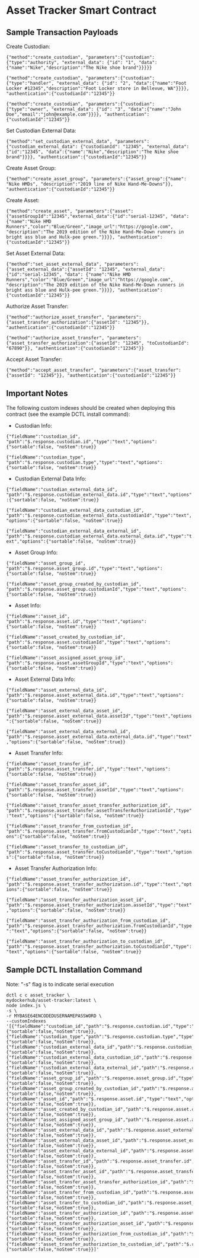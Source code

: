 # Asset Tracker Smart Contract

## Sample Transaction Payloads

Create Custodian:

```{"method":"create_custodian", "parameters":{"custodian":{"type":"authority", "external_data": {"id": "1", "data":{"name":"Nike","description":"The Nike shoe brand"}}}}}```

```{"method":"create_custodian", "parameters":{"custodian":{"type":"handler", "external_data": {"id": "2", "data":{"name":"Foot Locker #12345","description":"Foot Locker store in Bellevue, WA"}}}}, "authentication":{"custodianId":"12345"}}```

```{"method":"create_custodian", "parameters":{"custodian":{"type":"owner", "external_data": {"id": "3", "data":{"name":"John Doe","email":"john@example.com"}}}}, "authentication":{"custodianId":"12345"}}```

Set Custodian External Data:

```{"method":"set_custodian_external_data", "parameters":{"custodian_external_data": {"custodianId": "12345", "external_data": {"id":"12345", "data":{"name":"Nike","description":"The Nike shoe brand"}}}}, "authentication":{"custodianId":"12345"}}```

Create Asset Group:

```{"method":"create_asset_group", "parameters":{"asset_group":{"name": "Nike HMDs", "description":"2019 line of Nike Hand-Me-Downs"}}, "authentication":{"custodianId":"12345"}}```

Create Asset:

```{"method":"create_asset", "parameters":{"asset":{"assetGroupId":"12345","external_data":{"id":"serial-12345", "data": {"name":"Nike HMD Runners","color":"Blue/Green","image_url":"https://google.com", "description":"The 2019 edition of the Nike Hand-Me-Down runners in bright ass blue and Hulk-pee green."}}}}, "authentication":{"custodianId":"12345"}}```

Set Asset External Data:

```{"method":"set_asset_external_data", "parameters":{"asset_external_data":{"assetId": "12345", "external_data": {"id":"serial-12345", "data": {"name":"Nike HMD Runners","color":"Blue/Green","image_url":"https://google.com", "description":"The 2019 edition of the Nike Hand-Me-Down runners in bright ass blue and Hulk-pee green."}}}}, "authentication":{"custodianId":"12345"}}```

Authorize Asset Transfer:

```{"method":"authorize_asset_transfer", "parameters":{"asset_transfer_authorization":{"assetId": "12345"}}, "authentication":{"custodianId":"12345"}}```

```{"method":"authorize_asset_transfer", "parameters":{"asset_transfer_authorization":{"assetId": "12345", "toCustodianId": "67890"}}, "authentication":{"custodianId":"12345"}}```

Accept Asset Transfer:

```{"method":"accept_asset_transfer", "parameters":{"asset_transfer":{"assetId": "12345"}}, "authentication":{"custodianId":"12345"}}```



## Important Notes

The following custom indexes should be created when deploying this contract (see the example DCTL install command):


- Custodian Info: 

```{"fieldName":"custodian_id", "path":"$.response.custodian.id","type":"text","options":{"sortable":false, "noStem":true}}```

```{"fieldName":"custodian_type", "path":"$.response.custodian.type","type":"text","options":{"sortable":false, "noStem":true}}```

- Custodian External Data Info:

```{"fieldName":"custodian_external_data_id", "path":"$.response.custodian_external_data.id","type":"text","options":{"sortable":false, "noStem":true}}```

```{"fieldName":"custodian_external_data_custodian_id", "path":"$.response.custodian_external_data.custodianId","type":"text","options":{"sortable":false, "noStem":true}}```

```{"fieldName":"custodian_external_data_external_id", "path":"$.response.custodian_external_data.external_data.id","type":"text","options":{"sortable":false, "noStem":true}}```

- Asset Group Info:

```{"fieldName":"asset_group_id", "path":"$.response.asset_group.id","type":"text","options":{"sortable":false, "noStem":true}}```

```{"fieldName":"asset_group_created_by_custodian_id", "path":"$.response.asset_group.custodianId","type":"text","options":{"sortable":false, "noStem":true}}```

- Asset Info:

```{"fieldName":"asset_id", "path":"$.response.asset.id","type":"text","options":{"sortable":false, "noStem":true}}```

```{"fieldName":"asset_created_by_custodian_id", "path":"$.response.asset.custodianId","type":"text","options":{"sortable":false, "noStem":true}}```

```{"fieldName":"asset_assigned_asset_group_id", "path":"$.response.asset.assetGroupId","type":"text","options":{"sortable":false, "noStem":true}}```

- Asset External Data Info:

```{"fieldName":"asset_external_data_id", "path":"$.response.asset_external_data.id","type":"text","options":{"sortable":false, "noStem":true}}```

```{"fieldName":"asset_external_data_asset_id", "path":"$.response.asset_external_data.assetId","type":"text","options":{"sortable":false, "noStem":true}}```

```{"fieldName":"asset_external_data_external_id", "path":"$.response.asset_external_data.external_data.id","type":"text","options":{"sortable":false, "noStem":true}}```

- Asset Transfer Info:

```{"fieldName":"asset_transfer_id", "path":"$.response.asset_transfer.id","type":"text","options":{"sortable":false, "noStem":true}}```

```{"fieldName":"asset_transfer_asset_id", "path":"$.response.asset_transfer.assetId","type":"text","options":{"sortable":false, "noStem":true}}```

```{"fieldName":"asset_transfer_asset_transfer_authorization_id", "path":"$.response.asset_transfer.assetTransferAuthorizationId","type":"text","options":{"sortable":false, "noStem":true}}```

```{"fieldName":"asset_transfer_from_custodian_id", "path":"$.response.asset_transfer.fromCustodianId","type":"text","options":{"sortable":false, "noStem":true}}```

```{"fieldName":"asset_transfer_to_custodian_id", "path":"$.response.asset_transfer.toCustodianId","type":"text","options":{"sortable":false, "noStem":true}}```

- Asset Transfer Authorization Info:

```{"fieldName":"asset_transfer_authorization_id", "path":"$.response.asset_transfer_authorization.id","type":"text","options":{"sortable":false, "noStem":true}}```

```{"fieldName":"asset_transfer_authorization_asset_id", "path":"$.response.asset_transfer_authorization.assetId","type":"text","options":{"sortable":false, "noStem":true}}```

```{"fieldName":"asset_transfer_authorization_from_custodian_id", "path":"$.response.asset_transfer_authorization.fromCustodianId","type":"text","options":{"sortable":false, "noStem":true}}```

```{"fieldName":"asset_transfer_authorization_to_custodian_id", "path":"$.response.asset_transfer_authorization.toCustodianId","type":"text","options":{"sortable":false, "noStem":true}}```


## Sample DCTL Installation Command

Note: "-s" flag is to indicate serial execution

```
dctl c c asset_tracker \
mydockerhub/asset-tracker:latest \
node index.js \
-s \
-r MYBASE64ENCODEDUSERNAMEPASSWORD \
--customIndexes '[{"fieldName":"custodian_id","path":"$.response.custodian.id","type":"text","options":{"sortable":false,"noStem":true}},{"fieldName":"custodian_type","path":"$.response.custodian.type","type":"text","options":{"sortable":false,"noStem":true}},{"fieldName":"custodian_external_data_id","path":"$.response.custodian_external_data.id","type":"text","options":{"sortable":false,"noStem":true}},{"fieldName":"custodian_external_data_custodian_id","path":"$.response.custodian_external_data.custodianId","type":"text","options":{"sortable":false,"noStem":true}},{"fieldName":"custodian_external_data_external_id","path":"$.response.custodian_external_data.external_data.id","type":"text","options":{"sortable":false,"noStem":true}},{"fieldName":"asset_group_id","path":"$.response.asset_group.id","type":"text","options":{"sortable":false,"noStem":true}},{"fieldName":"asset_group_created_by_custodian_id","path":"$.response.asset_group.custodianId","type":"text","options":{"sortable":false,"noStem":true}},{"fieldName":"asset_id","path":"$.response.asset.id","type":"text","options":{"sortable":false,"noStem":true}},{"fieldName":"asset_created_by_custodian_id","path":"$.response.asset.custodianId","type":"text","options":{"sortable":false,"noStem":true}},{"fieldName":"asset_assigned_asset_group_id","path":"$.response.asset.assetGroupId","type":"text","options":{"sortable":false,"noStem":true}},{"fieldName":"asset_external_data_id","path":"$.response.asset_external_data.id","type":"text","options":{"sortable":false,"noStem":true}},{"fieldName":"asset_external_data_asset_id","path":"$.response.asset_external_data.assetId","type":"text","options":{"sortable":false,"noStem":true}},{"fieldName":"asset_external_data_external_id","path":"$.response.asset_external_data.external_data.id","type":"text","options":{"sortable":false,"noStem":true}},{"fieldName":"asset_transfer_id","path":"$.response.asset_transfer.id","type":"text","options":{"sortable":false,"noStem":true}},{"fieldName":"asset_transfer_asset_id","path":"$.response.asset_transfer.assetId","type":"text","options":{"sortable":false,"noStem":true}},{"fieldName":"asset_transfer_asset_transfer_authorization_id","path":"$.response.asset_transfer.assetTransferAuthorizationId","type":"text","options":{"sortable":false,"noStem":true}},{"fieldName":"asset_transfer_from_custodian_id","path":"$.response.asset_transfer.fromCustodianId","type":"text","options":{"sortable":false,"noStem":true}},{"fieldName":"asset_transfer_to_custodian_id","path":"$.response.asset_transfer.toCustodianId","type":"text","options":{"sortable":false,"noStem":true}},{"fieldName":"asset_transfer_authorization_id","path":"$.response.asset_transfer_authorization.id","type":"text","options":{"sortable":false,"noStem":true}},{"fieldName":"asset_transfer_authorization_asset_id","path":"$.response.asset_transfer_authorization.assetId","type":"text","options":{"sortable":false,"noStem":true}},{"fieldName":"asset_transfer_authorization_from_custodian_id","path":"$.response.asset_transfer_authorization.fromCustodianId","type":"text","options":{"sortable":false,"noStem":true}},{"fieldName":"asset_transfer_authorization_to_custodian_id","path":"$.response.asset_transfer_authorization.toCustodianId","type":"text","options":{"sortable":false,"noStem":true}}]'
```